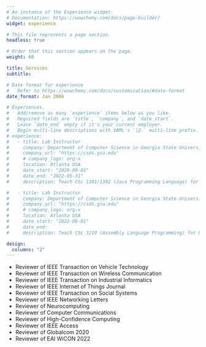 ```yaml
---
# An instance of the Experience widget.
# Documentation: https://wowchemy.com/docs/page-builder/
widget: experience

# This file represents a page section.
headless: true

# Order that this section appears on the page.
weight: 60

title: Services
subtitle:

# Date format for experience
#   Refer to https://wowchemy.com/docs/customization/#date-format
date_format: Jan 2006

# Experiences.
#   Add/remove as many `experience` items below as you like.
#   Required fields are `title`, `company`, and `date_start`.
#   Leave `date_end` empty if it's your current employer.
#   Begin multi-line descriptions with YAML's `|2-` multi-line prefix.
# experience:
#   - title: Lab Instructor
#     company: Department of Computer Science in Georgia State University (GSU)
#     company_url: "https://csds.gsu.edu"
#     # company_logo: org-x
#     location: Atlanta USA
#     date_start: "2020-09-01"
#     date_end: "2022-05-31"
#     description: Teach CSc 1301/1302 (Java Programming Language) for Undergraduate Students.

#   - title: Lab Instructor
#     company: Department of Computer Science in Georgia State University (GSU)
#     company_url: "https://csds.gsu.edu"
#     # company_logo: org-x
#     location: Atlanta USA
#     date_start: "2022-06-01"
#     date_end:
#     description: Teach CSc 3210 (Assembly Language Programming) for Undergraduate Students.

design:
  columns: "2"
---
```


- Reviewer of IEEE Transaction on Vehicle Technology
- Reviewer of IEEE Transaction on Wireless Communication
- Reviewer of IEEE Transaction on Industrial Informatics
- Reviewer of IEEE Internet of Things Journal
- Reviewer of IEEE Transaction on Social Systems
- Reviewer of IEEE Networking Letters
- Reviewer of Neurocomputing
- Reviewer of Computer Communications
- Reviewer of High-Confidence Computing
- Reviewer of IEEE Access
- Reviewer of Globalcom 2020
- Reviewer of EAI WiCON 2022
